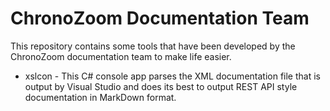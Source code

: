 # ChronoZoom Documentation Team #
This repository contains some tools that have been developed by the ChronoZoom documentation team to make life easier.

- xslcon - This C# console app parses the XML documentation file that is output by Visual Studio and does its best to output REST API style documentation in MarkDown format.